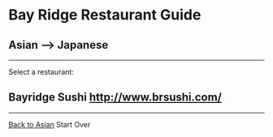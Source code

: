 # Bay Ridge Restaurant Guide
## Asian --> Japanese
---
Select a restaurant:
## Bayridge Sushi http://www.brsushi.com/
---
[Back to Asian](../asian.md)
Start Over
